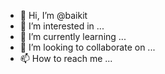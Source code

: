- 👋 Hi, I’m @baikit
- 👀 I’m interested in ...
- 🌱 I’m currently learning ...
- 💞️ I’m looking to collaborate on ...
- 📫 How to reach me ...

<!---
baikit/baikit is a ✨ special ✨ repository because its `README.md` (this file) appears on your GitHub profile.
You can click the Preview link to take a look at your changes.
--->
